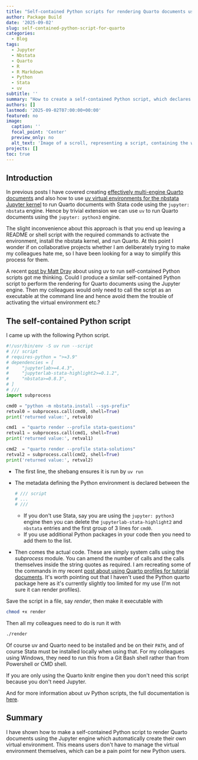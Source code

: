 ```yaml
---
title: "Self-contained Python scripts for rendering Quarto documents using the Jupyter engine"
author: Package Build
date: '2025-09-02'
slug: self-contained-python-script-for-quarto
categories:
  - Blog
tags:
  - Jupyter
  - Nbstata
  - Quarto
  - R
  - R Markdown
  - Python
  - Stata
  - uv
subtitle: ''
summary: "How to create a self-contained Python script, which declares the dependencies for the virtual environment to run Jupyter, for rendering Quarto documents using the Jupyter engine. This allows non-technical users to simply run a single command which will setup and activate a virtual environment and have the Quarto document rendered for them and then deactivate the environment."
authors: []
lastmod: '2025-09-02T07:00:00+00:00'
featured: no
image:
  caption: ''
  focal_point: 'Center'
  preview_only: no
  alt_text: 'Image of a scroll, representing a script, containing the word Quarto and the Python and Jupyter logos.'
projects: []
toc: true
---
```


## Introduction

In previous posts I have covered creating [effectively multi-engine Quarto documents](https://remlapmot.github.io/post/2025/multi-engine-quarto/) and also how to use [uv virtual environments for the nbstata Jupyter kernel](https://remlapmot.github.io/post/2025/nbstata-uv-venv/) to run Quarto documents with Stata code using the `jupyter: nbstata` engine. Hence by trivial extension we can use `uv` to run Quarto documents using the `jupyter: python3` engine.

The slight inconvenience about this approach is that you end up leaving a README or shell script with the required commands to activate the environment, install the nbstata kernel, and run Quarto. At this point I wonder if on collaborative projects whether I am deliberately trying to make my colleagues hate me, so I have been looking for a way to simplify this process for them.

A recent [post by Matt Dray](https://www.rostrum.blog/posts/2025-08-11-uv-standalone/) about using uv to run self-contained Python scripts got me thinking. Could I produce a similar self-contained Python script to perform the rendering for Quarto documents using the Jupyter engine. Then my colleagues would only need to call the script as an executable at the command line and hence avoid them the trouble of activating the virtual environment etc.?

## The self-contained Python script

I came up with the following Python script.

```python
#!/usr/bin/env -S uv run --script
# /// script
# requires-python = ">=3.9"
# dependencies = [
#     "jupyterlab>=4.4.3",
#     "jupyterlab-stata-highlight2>=0.1.2",
#     "nbstata>=0.8.3",
# ]
# ///
import subprocess

cmd0 = "python -m nbstata.install --sys-prefix"
retval0 = subprocess.call(cmd0, shell=True)
print('returned value:', retval0)

cmd1  = "quarto render --profile stata-questions"
retval1 = subprocess.call(cmd1, shell=True)
print('returned value:', retval1)

cmd2  = "quarto render --profile stata-solutions"
retval2 = subprocess.call(cmd2, shell=True)
print('returned value:', retval2)
```

* The first line, the shebang ensures it is run by `uv run`
* The metadata defining the Python environment is declared between the
  ```python
  # /// script
  # ...
  # ///
  ```
  
  * If you don't use Stata, say you are using the `jupyter: python3` engine then you can delete the `jupyterlab-stata-highlight2` and `nbstata` entries and the first group of 3 lines for `cmd0`.
  * If you use additional Python packages in your code then you need to add them to the list.
* Then comes the actual code. These are simply system calls using the _subprocess_ module. You can amend the number of calls and the calls themselves inside the string quotes as required. I am recreating some of the commands in my recent [post about using Quarto profiles for tutorial documents](https://remlapmot.github.io/post/2025/quarto-profiles-for-tutorials/). It's worth pointing out that I haven't used the Python quarto package here as it's currently slightly too limited for my use (I'm not sure it can render profiles).

Save the script in a file, say _render_, then make it executable with

```sh
chmod +x render
```

Then all my colleagues need to do is run it with

```sh
./render
```

Of course uv and Quarto need to be installed and be on their `PATH`, and of course Stata must be installed locally when using that. For my colleagues using Windows, they need to run this from a Git Bash shell rather than from Powershell or CMD shell.

If you are only using the Quarto knitr engine then you don't need this script because you don't need Jupyter.

And for more information about uv Python scripts, the full documentation is [here](https://docs.astral.sh/uv/guides/scripts/#creating-a-python-script).

## Summary

I have shown how to make a self-contained Python script to render Quarto documents using the Jupyter engine which automatically create their own virtual environment. This means users don't have to manage the virtual environment themselves, which can be a pain point for new Python users.
